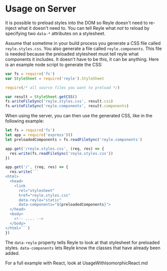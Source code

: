 # Usage on Server

It is possible to preload styles into the DOM so Reyle doesn't need to re-inject
what it doesn't need to. You can tell Reyle what _not_ to reload by specifying
two `data-*` attributes on a stylesheet.

Assume that sometime in your build process you generate a CSS file called
`reyle.styles.css`. You also generate a file called `reyle.components`. This
file is needed because the preloaded stylesheet must tell reyle what components
it includes.
It doesn't have to be this, it can be anything. Here is an
example node script to generate the CSS:

```js
var fs = require('fs')
var StyleSheet = require('reyle').StyleSheet

require(/* all source files you want to preload */)

var result = StyleSheet.getCSS()
fs.writeFileSync('reyle.styles.css', result.css)
fs.writeFileSync('reyle.components', result.components)
```

When using the server, you can then use the generated CSS, like in the following
example:

```js
let fs = require('fs')
let app = require('express')()
let preloadedComponents = fs.readFileSync('reyle.components')

app.get('/reyle.styles.css', (req, res) => {
  res.write(fs.readFileSync('reyle.styles.css'))
})

app.get('/', (req, res) => {
  res.write(```
<html>
  <head>
    <link
      rel="stylesheet"
      href="reyle.styles.css"
      data-reyle="static"
      data-components="${preloadedComponents}">
  </head>
  <body>
    <!-- .... -->
  </body>
</html>```)
})
```

The `data-reyle` property tells Reyle to look at that stylesheet for preloaded
styles. `data-components` lets Reyle know the classes that have already been
added.

For a full example with React, look at UsageWithIsomorphicReact.md
